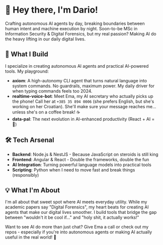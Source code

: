 # 👋 Hey there, I'm Dario!

Crafting autonomous AI agents by day, breaking boundaries between human intent and machine execution by night. Soon-to-be MSc in Information Security & Digital Forensics, but my real passion? Making AI do the heavy lifting in our daily digital lives.

## 🤖 What I Build

I specialize in creating autonomous AI agents and practical AI-powered tools. My playground:

- **axiom**: A high-autonomy CLI agent that turns natural language into system commands. No guardrails, maximum power. My daily driver for when typing commands feels too 2024.
- **realtime-voice-bot**: Meet Ema, my AI secretary who actually picks up the phone! Call her at `+385 35 894 0006` (she prefers English, but she's working on her Croatian). She'll make sure your message reaches me... unless she's on a coffee break! ☕
- **data-pal**: The next evolution in AI-enhanced productivity (React + AI = 🚀)

## 🛠️ Tech Arsenal

- **Backend**: Node.js & NestJS - Because JavaScript on steroids is still king
- **Frontend**: Angular & React - Double the frameworks, double the fun
- **AI Integration**: Turning powerful language models into practical tools
- **Scripting**: Python when I need to move fast and break things (responsibly)

## 💡 What I'm About

I'm all about that sweet spot where AI meets everyday utility. While my academic papers say "Digital Forensics", my heart beats for creating AI agents that make our digital lives smoother. I build tools that bridge the gap between "wouldn't it be cool if..." and "holy shit, it actually works!"

Want to see AI do more than just chat? Give Ema a call or check out my repos - especially if you're into autonomous agents or making AI actually useful in the real world! 🚀
